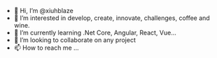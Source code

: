 - 👋 Hi, I’m @xiuhblaze
- 👀 I’m interested in develop, create, innovate, challenges, coffee and wine.
- 🌱 I’m currently learning .Net Core, Angular, React, Vue...
- 💞️ I’m looking to collaborate on any project 
- 📫 How to reach me ...

<!---
xiuhblaze/xiuhblaze is a ✨ special ✨ repository because its `README.md` (this file) appears on your GitHub profile.
You can click the Preview link to take a look at your changes.
--->
